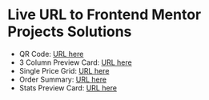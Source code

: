 # Live URL to Frontend Mentor Projects Solutions

- QR Code: [URL here](https://ivanajeo.github.io/frontend-mentor-projects/qr-code-component-frontend-mentor/index.html) <br />
- 3 Column Preview Card: [URL here](https://ivanajeo.github.io/frontend-mentor-projects/3-column-preview-card-frontend-mentor/index.html) <br />
- Single Price Grid: [URL here](https://ivanajeo.github.io/frontend-mentor-projects/single-price-grid-frontend-master/index.html) <br />
- Order Summary: [URL here](https://ivanajeo.github.io/frontend-mentor-projects/order-summary-frontend-mentor/index.html) <br />
- Stats Preview Card: [URL here](https://ivanajeo.github.io/frontend-mentor-projects/stats-preview-card-frontend-mentor/index.html) <br />

